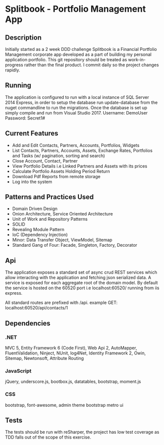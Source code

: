 # Splitbook - Portfolio Management App

## Description
Initially started as a 2 week DDD challenge Splitbook is a Financial Portfolio Management corporate app developed as a part of building my personal application portfolio.
This git repository should be treated as work-in-progress rather than the final product. I commit daily so the project changes rapidly.

## Running
The application is configured to run with a local instance of SQL Server 2014 Express, in order to setup the database run
update-database from the nuget commandline to run the migrations. Once the database is set up simply compile and run from Visual Studio 2017.
Username: DemoUser
Password: Secret1#

## Current Features
- Add and Edit Contacts, Partners, Accounts, Portfolios, Widgets
- List Contacts, Partners, Accounts, Assets, Exchange Rates, Portfolios and Tasks (w/ pagination, sorting and search)
- Close Account, Contact, Partner
- View Portfolio Details i.e Linked Partners and Assets with its prices
- Calculate Portfolio Assets Holding Period Return
- Download Pdf Reports from remote storage
- Log into the system

## Patterns and Practices Used
- Domain Driven Design
- Onion Architecture, Service Oriented Architecture
- Unit of Work and Repository Patterns
- SOLID
- Revealing Module Pattern
- IoC (Dependency Injection)
- Minor: Data Transfer Object, ViewModel, Sitemap
- Standard Gang of Four: Facade, Singleton, Factory, Decorator

## Api 
The application exposes a standard set of async crud REST services which allow interacting with the application and fetching json serialized data. A service is
exposed for each aggregate root of the domain model. By default the service is hosted on the 60520 port i.e localhost:60520/ running from iis express.

All standard routes are prefixed with /api.
example GET:
localhost:60520/api/contacts/1

## Dependencies
### .NET
MVC 5, Entity Framework 6 (Code First), Web Api 2, AutoMapper, FluentValidation, Ninject, NUnit, log4Net, Identity Framework 2, Owin, Sitemap, Newtonsoft, Attribute Routing

### JavaScript 
jQuery, underscore.js, bootbox.js, datatables, bootstrap, moment.js

### CSS
bootstrap, font-awesome, admin theme bootstrap metro ui

## Tests
The tests should be run with reSharper, the project has low test coverage as TDD falls out of the scope of this exercise.